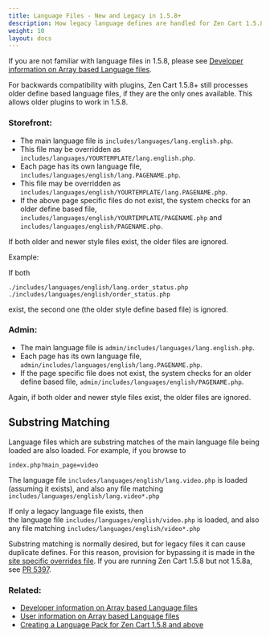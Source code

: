 ```yaml
---
title: Language Files - New and Legacy in 1.5.8+
description: How legacy language defines are handled for Zen Cart 1.5.8 and above 
weight: 10 
layout: docs
---
```


If you are not familiar with language files in 1.5.8, please see 
[Developer information on Array based Language files](/dev/code/158_language_files/).

For backwards compatibility with plugins, Zen Cart 1.5.8+ still 
processes older define based language files, if they are the only ones available.  This allows older plugins to work in 1.5.8.

### Storefront: 
- The main language file is `includes/languages/lang.english.php`.  
- This file may be overridden as `includes/languages/YOURTEMPLATE/lang.english.php`.  
- Each page has its own language file, `includes/languages/english/lang.PAGENAME.php`.  
- This file may be overridden as `includes/languages/english/YOURTEMPLATE/lang.PAGENAME.php`.
- If the above page specific files do not exist, the system checks for an older define based file, `includes/languages/english/YOURTEMPLATE/PAGENAME.php` and `includes/languages/english/PAGENAME.php`. 

If both older and newer style files exist, the older files are ignored. 

Example: 

If both 

```
./includes/languages/english/lang.order_status.php
./includes/languages/english/order_status.php
```
exist, the second one (the older style define based file) is ignored.

### Admin: 
- The main language file is `admin/includes/languages/lang.english.php`.  
- Each page has its own language file, `admin/includes/languages/english/lang.PAGENAME.php`.
- If the page specific file does not exist, the system checks for an older define based file, `admin/includes/languages/english/PAGENAME.php`. 

Again, if both older and newer style files exist, the older files are ignored. 

## Substring Matching 

Language files which are substring matches of the main language file being loaded are also loaded.  For example, if you browse to 

```
index.php?main_page=video
```

The language file `includes/languages/english/lang.video.php` is loaded (assuming it exists), and also any file matching `includes/languages/english/lang.video*.php`

If only a legacy language file exists, then  
the language file `includes/languages/english/video.php` is loaded, and also any file matching `includes/languages/english/video*.php`

Substring matching is normally desired, but for legacy files it can cause duplicate defines.  For this reason, provision for bypassing it is made in the [site specific overrides file](/user/customizing/site_specific_overrides).  If you are running Zen Cart 1.5.8 but not 1.5.8a, see [PR 5397](https://github.com/zencart/zencart/pull/5397). 

### Related: 
- [Developer information on Array based Language files](/dev/code/158_language_files/)
- [User information on Array based Language files](/user/localization/158_language_files/)
- [Creating a Language Pack for Zen Cart 1.5.8 and above](/dev/languages/creating_a_language_pack/) 

